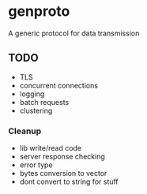 # genproto

A generic protocol for data transmission

## TODO

* TLS
* concurrent connections
* logging
* batch requests
* clustering

### Cleanup

* lib write/read code
* server response checking
* error type
* bytes conversion to vector
* dont convert to string for stuff

